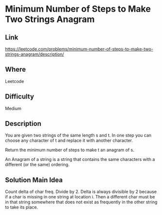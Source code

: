 # Minimum Number of Steps to Make Two Strings Anagram

## Link

https://leetcode.com/problems/minimum-number-of-steps-to-make-two-strings-anagram/description/

## Where

Leetcode

## Difficulty

Medium

## Description

You are given two strings of the same length s and t. In one step you can choose any character of t and replace it with another character.

Return the minimum number of steps to make t an anagram of s.

An Anagram of a string is a string that contains the same characters with a different (or the same) ordering.

## Solution Main Idea

Count delta of char freq. Divide by 2. Delta is always divisible by 2 because if a char is missing in one string at location i. Then a different char must be in that string somewhere that does not exist as frequently in the other string to take its place.
